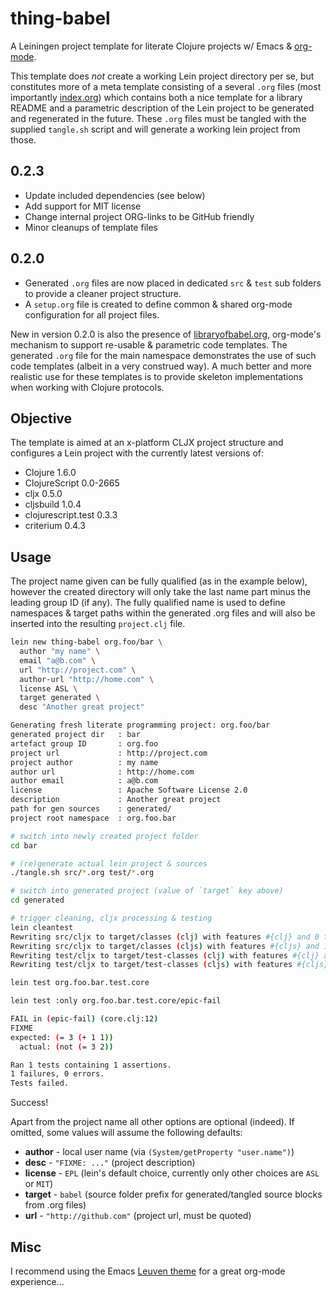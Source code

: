 # thing-babel

A Leiningen project template for literate Clojure projects w/ Emacs &
[org-mode](http://orgmode.org).

This template does *not* create a working Lein project directory per
se, but constitutes more of a meta template consisting of a several
`.org` files (most importantly
[index.org](https://raw.github.com/thi-ng/babel/master/src/leiningen/new/thing_babel/index.org))
which contains both a nice template for a library README and a
parametric description of the Lein project to be generated and
regenerated in the future. These `.org` files must be tangled with the
supplied `tangle.sh` script and will generate a working lein project
from those.

## 0.2.3

* Update included dependencies (see below)
* Add support for MIT license
* Change internal project ORG-links to be GitHub friendly
* Minor cleanups of template files

## 0.2.0

* Generated `.org` files are now placed in dedicated `src` & `test`
  sub folders to provide a cleaner project structure.
* A `setup.org` file is created to define common & shared org-mode
  configuration for all project files.

New in version 0.2.0 is also the presence of
[libraryofbabel.org](https://raw.github.com/thi-ng/babel/master/src/leiningen/new/thing_babel/libraryofbabel.org),
org-mode's mechanism to support re-usable & parametric code templates.
The generated `.org` file for the main namespace demonstrates the use
of such code templates (albeit in a very construed way). A much better
and more realistic use for these templates is to provide skeleton
implementations when working with Clojure protocols.

## Objective

The template is aimed at an x-platform CLJX project structure and
configures a Lein project with the currently latest versions of:

* Clojure 1.6.0
* ClojureScript 0.0-2665
* cljx 0.5.0
* cljsbuild 1.0.4
* clojurescript.test 0.3.3
* criterium 0.4.3

## Usage

The project name given can be fully qualified (as in the example
below), however the created directory will only take the last name part
minus the leading group ID (if any). The fully qualified name is used
to define namespaces & target paths within the generated .org files
and will also be inserted into the resulting `project.clj` file.

```bash
lein new thing-babel org.foo/bar \
  author "my name" \
  email "a@b.com" \
  url "http://project.com" \
  author-url "http://home.com" \
  license ASL \
  target generated \
  desc "Another great project"

Generating fresh literate programming project: org.foo/bar
generated project dir   : bar
artefact group ID       : org.foo
project url             : http://project.com
project author          : my name
author url              : http://home.com
author email            : a@b.com
license                 : Apache Software License 2.0
description             : Another great project
path for gen sources    : generated/
project root namespace  : org.foo.bar

# switch into newly created project folder
cd bar

# (re)generate actual lein project & sources
./tangle.sh src/*.org test/*.org

# switch into generated project (value of `target` key above)
cd generated

# trigger cleaning, cljx processing & testing
lein cleantest
Rewriting src/cljx to target/classes (clj) with features #{clj} and 0 transformations.
Rewriting src/cljx to target/classes (cljs) with features #{cljs} and 1 transformations.
Rewriting test/cljx to target/test-classes (clj) with features #{clj} and 0 transformations.
Rewriting test/cljx to target/test-classes (cljs) with features #{cljs} and 1 transformations.

lein test org.foo.bar.test.core

lein test :only org.foo.bar.test.core/epic-fail

FAIL in (epic-fail) (core.clj:12)
FIXME
expected: (= 3 (+ 1 1))
  actual: (not (= 3 2))

Ran 1 tests containing 1 assertions.
1 failures, 0 errors.
Tests failed.
```

Success!

Apart from the project name all other options are optional (indeed).
If omitted, some values will assume the following defaults:

* **author** - local user name (via `(System/getProperty
  "user.name")`)
* **desc** - `"FIXME: ..."` (project description)
* **license** - `EPL` (lein's default choice, currently only other
  choices are `ASL` or `MIT`)
* **target** - `babel` (source folder prefix for generated/tangled
  source blocks from .org files)
* **url** - `"http://github.com"` (project url, must be quoted)

## Misc

I recommend using the Emacs
[Leuven theme](https://github.com/fniessen/emacs-leuven-theme) for a
great org-mode experience...
